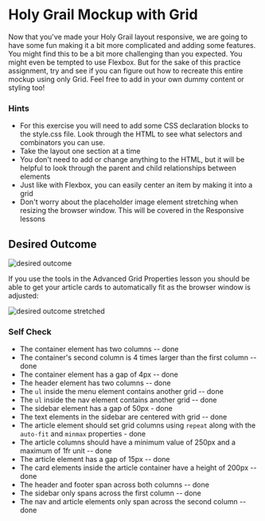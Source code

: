 # Holy Grail Mockup with Grid

Now that you've made your Holy Grail layout responsive, we are going to have some fun making it a bit more complicated and adding some features. You might find this to be a bit more challenging than you expected. You might even be tempted to use Flexbox. But for the sake of this practice assignment, try and see if you can figure out how to recreate this entire mockup using only Grid. Feel free to add in your own dummy content or styling too!

### Hints
- For this exercise you will need to add some CSS declaration blocks to the style.css file. Look through the HTML to see what selectors and combinators you can use.
- Take the layout one section at a time
- You don't need to add or change anything to the HTML, but it will be helpful to look through the parent and child relationships between elements
- Just like with Flexbox, you can easily center an item by making it into a grid
- Don't worry about the placeholder image element stretching when resizing the browser window. This will be covered in the Responsive lessons

## Desired Outcome

![desired outcome](./desired-outcome.png)

If you use the tools in the Advanced Grid Properties lesson you should be able to get your article cards to automatically fit as the browser window is adjusted:

![desired outcome stretched](./desired-outcome-stretched.png)

### Self Check
- The container element has two columns -- done
- The container's second column is 4 times larger than the first column -- done
- The container element has a gap of 4px -- done
- The header element has two columns -- done
- The `ul` inside the menu element contains another grid -- done
- The `ul` inside the nav element contains another grid -- done
- The sidebar element has a gap of 50px - done
- The text elements in the sidebar are centered with grid -- done
- The article element should set grid columns using `repeat` along with the `auto-fit` and `minmax` properties - done
- The article columns should have a minimum value of 250px and a maximum of 1fr unit -- done
- The article element has a gap of 15px -- done
- The card elements inside the article container have a height of 200px -- done
- The header and footer span across both columns -- done
- The sidebar only spans across the first column -- done
- The nav and article elements only span across the second column -- done
